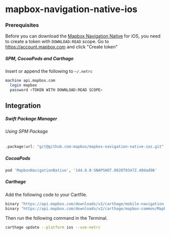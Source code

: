 # mapbox-navigation-native-ios

### Prerequisites

Before you can download the [Mapbox Navigation Native](https://github.com/mapbox/mapbox-navigation-native) for iOS, you need to create a token with `DOWNLOAD:READ` scope.
Go to https://account.mapbox.com and click "Create token"

##### SPM, CocoaPods and Carthage
Insert or append the following to `~/.netrc`

```bash
machine api.mapbox.com
  login mapbox
  password <TOKEN WITH DOWNLOAD:READ SCOPE>
```

## Integration

##### Swift Package Manager

###### Using SPM Package

```swift
.package(url: "git@github.com:mapbox/mapbox-navigation-native-ios.git", from: "144.0.0-SNAPSHOT.0928T0347Z.40dad98"),
```

##### CocoaPods

```ruby
pod 'MapboxNavigationNative', '144.0.0-SNAPSHOT.0928T0347Z.40dad98'
```

##### Carthage

Add the following code to your Cartfile.

```bash
binary "https://api.mapbox.com/downloads/v2/carthage/mobile-navigation-native/MapboxNavigationNative.json" == 144.0.0-SNAPSHOT.0928T0347Z.40dad98
binary "https://api.mapbox.com/downloads/v2/carthage/mapbox-common/MapboxCommon-ios.json" == 24.0.0-beta.5
```

Then run the following command in the Terminal.
```bash
carthage update --platform ios --use-netrc
```
